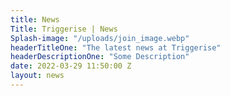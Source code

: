 ```yaml
---
title: News
Title: Triggerise | News
Splash-image: "/uploads/join_image.webp"
headerTitleOne: "The latest news at Triggerise"
headerDescriptionOne: "Some Description"
date: 2022-03-29 11:50:00 Z
layout: news
---
```


